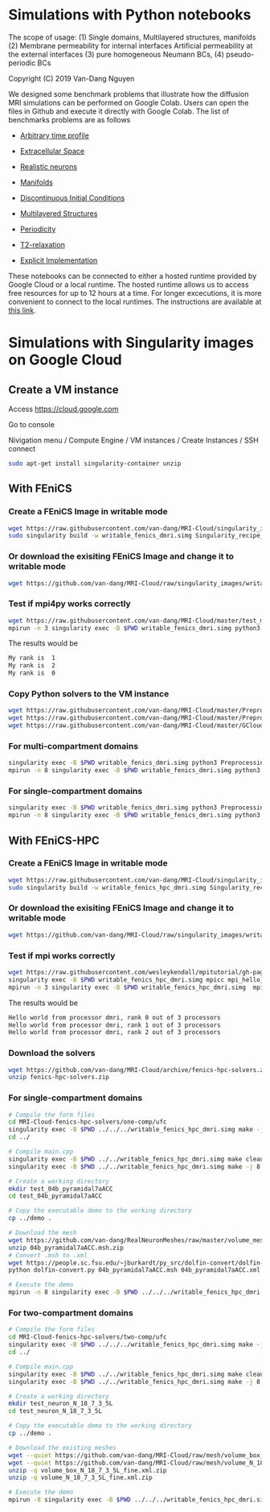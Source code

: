 # Simulations with Python notebooks

The scope of usage: 
(1) Single domains, Multilayered structures, manifolds
(2) Membrane permeability for internal interfaces
    Artificial permeability at the external interfaces
(3) pure homogeneous Neumann BCs, (4) pseudo-periodic BCs

Copyright (C) 2019 Van-Dang Nguyen

We designed some benchmark problems that illustrate how the diffusion MRI simulations can be performed on Google Colab. Users can open the files in Github and execute it directly with Google Colab. The list of benchmarks problems are as follows

* [Arbitrary time profile](https://colab.research.google.com/github/van-dang/MRI-Cloud/blob/master/ArbitraryTimeSequence.ipynb)

* [Extracellular Space](https://colab.research.google.com/github/van-dang/MRI-Cloud/blob/master/ExtracellularSpace.ipynb)

* [Realistic neurons](https://colab.research.google.com/github/van-dang/MRI-Cloud/blob/master/RealNeurons.ipynb)

* [Manifolds](https://colab.research.google.com/github/van-dang/MRI-Cloud/blob/master/Manifolds.ipynb)

* [Discontinuous Initial Conditions](https://colab.research.google.com/github/van-dang/MRI-Cloud/blob/master/DiscontinuousInitialCondition.ipynb)

* [Multilayered Structures](https://colab.research.google.com/github/van-dang/MRI-Cloud/blob/master/MultilayeredStructures.ipynb)

* [Periodicity](https://colab.research.google.com/github/van-dang/MRI-Cloud/blob/master/PeriodicDomains.ipynb)

* [T2-relaxation](https://colab.research.google.com/github/van-dang/MRI-Cloud/blob/master/T2_Relaxation.ipynb)

* [Explicit Implementation](https://colab.research.google.com/github/van-dang/MRI-Cloud/blob/master/ExplicitImplementation.ipynb)

These notebooks can be connected to either a hosted runtime provided by Google Cloud or a local runtime. The hosted runtime allows us to access free resources for up to 12 hours at a time. For longer excecutions, it is more convenient to connect to the local runtimes. The instructions are available at [this link](https://github.com/van-dang/MRI-Cloud/blob/master/LocalColab.md).

# Simulations with Singularity images on Google Cloud

## Create a VM instance

Access https://cloud.google.com

Go to console

Nivigation menu / Compute Engine / VM instances / Create Instances / SSH connect

```bash
sudo apt-get install singularity-container unzip
```

## With FEniCS
### Create a FEniCS Image in writable mode

```bash
wget https://raw.githubusercontent.com/van-dang/MRI-Cloud/singularity_images/Singularity_recipe_FEniCS_DMRI
sudo singularity build -w writable_fenics_dmri.simg Singularity_recipe_FEniCS_DMRI
```
### Or download the exisiting FEniCS Image and change it to writable mode
```bash
wget https://github.com/van-dang/MRI-Cloud/raw/singularity_images/writable_fenics_dmri.simg
```

### Test if mpi4py works correctly
```bash
wget https://raw.githubusercontent.com/van-dang/MRI-Cloud/master/test_mpi4py.py
mpirun -n 3 singularity exec -B $PWD writable_fenics_dmri.simg python3 test_mpi4py.py
```
The results would be
```bash
My rank is  1
My rank is  2
My rank is  0
```

### Copy Python solvers to the VM instance
```bash
wget https://raw.githubusercontent.com/van-dang/MRI-Cloud/master/PreprocessingOneCompt.py
wget https://raw.githubusercontent.com/van-dang/MRI-Cloud/master/PreprocessingMultiCompt.py
wget https://raw.githubusercontent.com/van-dang/MRI-Cloud/master/GCloudDmriSolver.py
```

### For multi-compartment domains
```bash
singularity exec -B $PWD writable_fenics_dmri.simg python3 PreprocessingMultiCompt.py -o multcompt_files.h5
mpirun -n 8 singularity exec -B $PWD writable_fenics_dmri.simg python3 GCloudDmriSolver.py -f multcompt_files.h5 -M 1 -b 1000 -p 1e-5 -d 10600 -D 43100 -k 200 -gdir 0 1 0
 ```
### For single-compartment domains
```bash
singularity exec -B $PWD writable_fenics_dmri.simg python3 PreprocessingOneCompt.py -o onecompt_files.h5
mpirun -n 8 singularity exec -B $PWD writable_fenics_dmri.simg python3 GCloudDmriSolver.py -f onecompt_files.h5 -M 0 -b 1000 -d 10600 -D 43100 -k 200 -K 3e-3 -gdir 1 0 0 
```
## With FEniCS-HPC
### Create a FEniCS Image in writable mode

```bash
wget https://raw.githubusercontent.com/van-dang/MRI-Cloud/singularity_images/Singularity_recipe_FEniCS_HPC_DMRI
sudo singularity build -w writable_fenics_hpc_dmri.simg Singularity_recipe_FEniCS_HPC_DMRI
```
### Or download the exisiting FEniCS Image and change it to writable mode
```bash
wget https://github.com/van-dang/MRI-Cloud/raw/singularity_images/writable_fenics_hpc_dmri.simg
```

### Test if mpi works correctly
```bash
wget https://raw.githubusercontent.com/wesleykendall/mpitutorial/gh-pages/tutorials/mpi-hello-world/code/mpi_hello_world.c
singularity exec -B $PWD writable_fenics_hpc_dmri.simg mpicc mpi_hello_world.c -o mpi_hello_world
mpirun -n 3 singularity exec -B $PWD writable_fenics_hpc_dmri.simg  mpi_hello_world
```
The results would be
```bash
Hello world from processor dmri, rank 0 out of 3 processors
Hello world from processor dmri, rank 1 out of 3 processors
Hello world from processor dmri, rank 2 out of 3 processors
```

### Download the solvers
```bash
wget https://github.com/van-dang/MRI-Cloud/archive/fenics-hpc-solvers.zip
unzip fenics-hpc-solvers.zip
```

### For single-compartment domains

```bash
# Compile the form files
cd MRI-Cloud-fenics-hpc-solvers/one-comp/ufc
singularity exec -B $PWD ../../../writable_fenics_hpc_dmri.simg make -j 8
cd ../

# Compile main.cpp
singularity exec -B $PWD ../../writable_fenics_hpc_dmri.simg make clean
singularity exec -B $PWD ../../writable_fenics_hpc_dmri.simg make -j 8

# Create a working directory
mkdir test_04b_pyramidal7aACC
cd test_04b_pyramidal7aACC

# Copy the executable demo to the working directory
cp ../demo .

# Download the mesh
wget https://github.com/van-dang/RealNeuronMeshes/raw/master/volume_meshes/pyramidals/04b_pyramidal7aACC.msh.zip
unzip 04b_pyramidal7aACC.msh.zip
# Convert .msh to .xml
wget https://people.sc.fsu.edu/~jburkardt/py_src/dolfin-convert/dolfin-convert.py
python dolfin-convert.py 04b_pyramidal7aACC.msh 04b_pyramidal7aACC.xml

# Execute the demo
mpirun -n 8 singularity exec -B $PWD ../../../writable_fenics_hpc_dmri.simg ./demo -m 04b_pyramidal7aACC.xml -b 1000 -d 10600 -D 43100 -k 200 -K 3e-3 -v 1 0 0  > my_output_file
```

### For two-compartment domains
```bash
# Compile the form files
cd MRI-Cloud-fenics-hpc-solvers/two-comp/ufc
singularity exec -B $PWD ../../../writable_fenics_hpc_dmri.simg make -j 8
cd ../

# Compile main.cpp
singularity exec -B $PWD ../../writable_fenics_hpc_dmri.simg make clean
singularity exec -B $PWD ../../writable_fenics_hpc_dmri.simg make -j 8

# Create a working directory
mkdir test_neuron_N_18_7_3_5L
cd test_neuron_N_18_7_3_5L

# Copy the executable demo to the working directory
cp ../demo .

# Download the existing meshes
wget --quiet https://github.com/van-dang/MRI-Cloud/raw/mesh/volume_box_N_18_7_3_5L_fine.xml.zip
wget --quiet https://github.com/van-dang/MRI-Cloud/raw/mesh/volume_N_18_7_3_5L_fine.xml.zip
unzip -q volume_box_N_18_7_3_5L_fine.xml.zip
unzip -q volume_N_18_7_3_5L_fine.xml.zip

# Execute the demo
mpirun -8 singularity exec -B $PWD ../../../writable_fenics_hpc_dmri.simg  ./demo -m volume_box_N_18_7_3_5L_fine.xml -c volume_N_18_7_3_5L_fine.xml -b 1000 -p 1e-5 -d 10600 -D 43100 -k 200 -v 1 0 0 
```

